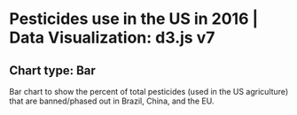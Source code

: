 # Pesticides use in the US in  2016 | Data Visualization: d3.js v7

## Chart type: Bar

<!-- DESCRIPTION/ -->
Bar chart to show the percent of total pesticides (used in the US agriculture) that are banned/phased out in Brazil, China, and the EU.
